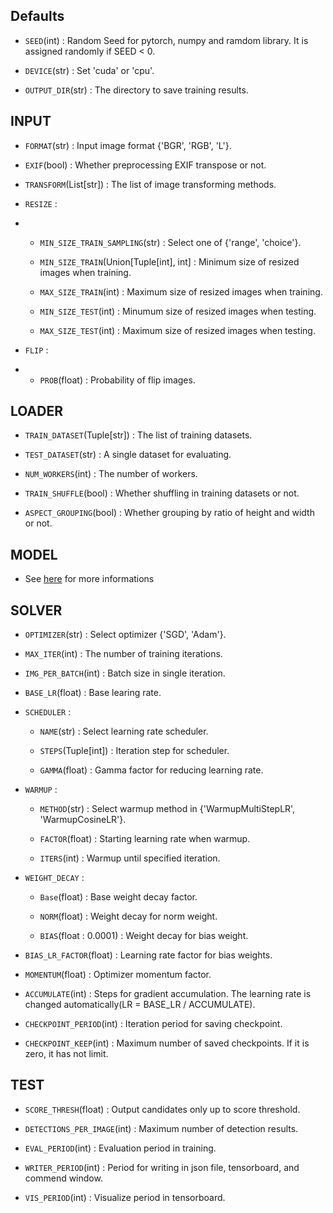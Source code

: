## Defaults
- `SEED`(int) : Random Seed for pytorch, numpy and ramdom library. It is assigned randomly if SEED < 0.

- `DEVICE`(str) : Set 'cuda' or 'cpu'.

- `OUTPUT_DIR`(str) : The directory to save training results.

## INPUT
- `FORMAT`(str) : Input image format {'BGR', 'RGB', 'L'}.

- `EXIF`(bool) : Whether preprocessing EXIF transpose or not.

- `TRANSFORM`(List[str]) : The list of image transforming methods.

- `RESIZE` : 
- 
  - `MIN_SIZE_TRAIN_SAMPLING`(str) : Select one of {'range', 'choice'}.

  - `MIN_SIZE_TRAIN`(Union[Tuple[int], int] : Minimum size of resized images when training.

  - `MAX_SIZE_TRAIN`(int) : Maximum size of resized images when training.

  - `MIN_SIZE_TEST`(int) : Minumum size of resized images when testing.

  - `MAX_SIZE_TEST`(int) : Maximum size of resized images when testing.

- `FLIP` : 
- 
  - `PROB`(float) : Probability of flip images.

<!--_CROP = CN()
INPUT.CROP.ENABLE = False
# _INPUT.CROP.TYPE = 'relative_range'
# _INPUT.CROP.SIZE = [0.9, 0.9]-->

## LOADER

- `TRAIN_DATASET`(Tuple[str]) : The list of training datasets.

- `TEST_DATASET`(str) : A single dataset for evaluating.

- `NUM_WORKERS`(int) : The number of workers.

- `TRAIN_SHUFFLE`(bool) : Whether shuffling in training datasets or not.

- `ASPECT_GROUPING`(bool) : Whether grouping by ratio of height and width or not.

## MODEL

- See [here](./model) for more informations

## SOLVER

- `OPTIMIZER`(str) : Select optimizer {'SGD', 'Adam'}.

- `MAX_ITER`(int) : The number of training iterations.

- `IMG_PER_BATCH`(int) : Batch size in single iteration.

- `BASE_LR`(float) : Base learing rate.

- `SCHEDULER` : 

  - `NAME`(str) : Select learning rate scheduler.

  - `STEPS`(Tuple[int]) : Iteration step for scheduler.

  - `GAMMA`(float) : Gamma factor for reducing learning rate.

- `WARMUP` : 

  - `METHOD`(str) : Select warmup method in {'WarmupMultiStepLR', 'WarmupCosineLR'}.

  - `FACTOR`(float) : Starting learning rate when warmup.

  - `ITERS`(int) : Warmup until specified iteration.


- `WEIGHT_DECAY` :

  - `Base`(float) : Base weight decay factor.
  
  - `NORM`(float) : Weight decay for norm weight.

  - `BIAS`(float : 0.0001) : Weight decay for bias weight.

- `BIAS_LR_FACTOR`(float) : Learning rate factor for bias weights.

- `MOMENTUM`(float) : Optimizer momentum factor.

- `ACCUMULATE`(int) : Steps for gradient accumulation. The learning rate is changed automatically(LR = BASE_LR / ACCUMULATE).

- `CHECKPOINT_PERIOD`(int) : Iteration period for saving checkpoint.

- `CHECKPOINT_KEEP`(int) : Maximum number of saved checkpoints. If it is zero, it has not limit.

## TEST

- `SCORE_THRESH`(float) : Output candidates only up to score threshold.

- `DETECTIONS_PER_IMAGE`(int) : Maximum number of detection results.

- `EVAL_PERIOD`(int) : Evaluation period in training.

- `WRITER_PERIOD`(int) : Period for writing in json file, tensorboard, and commend window.

- `VIS_PERIOD`(int) : Visualize period in tensorboard.